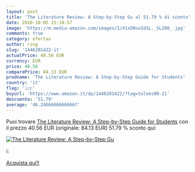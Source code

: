 ```yaml
---
layout: post
title: 'The Literature Review: A Step-by-Step Gu al 51.79 % di sconto'
date: 2020-10-05 15:18:57
image: 'https://m.media-amazon.com/images/I/41xDRouId1L._SL200_.jpg'
comments: true
category: ofertas
author: ring
slug: '1446201422-it'
actualPrice: 40.56 EUR
currency: EUR
price: 40.56
comparePrice: 84.13 EUR
prodname: 'The Literature Review: A Step-by-Step Guide for Students'
country: 'it'
flag: '🇮🇹'
buyurl: 'https://www.amazon.it/dp/1446201422/?tag=tolees00-21'
descuento: '51.79'
average: '46.24666666666667'
---
```


Puoi trovare [The Literature Review: A Step-by-Step Guide for Students](https://www.amazon.it/dp/1446201422/?tag=tolees00-21) con il prezzo 40.56 EUR (originale: 84.13 EUR) 51.79 % sconto qui:

[![The Literature Review: A Step-by-Step Gu](https://m.media-amazon.com/images/I/41xDRouId1L._SL200_.jpg)](https://www.amazon.it/dp/1446201422/?tag=tolees00-21)

ℹ️:


[Acquista qui!!](https://www.amazon.it/dp/1446201422/?tag=tolees00-21)
